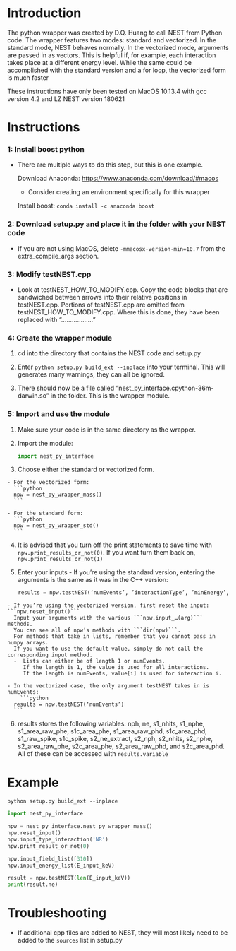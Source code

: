 # Introduction
  The python wrapper was created by D.Q. Huang to call NEST from Python code. 
  The wrapper features two modes: standard and vectorized.
  In the standard mode, NEST behaves normally. In the vectorized mode, arguments are passed in as vectors. 
  This is helpful if, for example, each interaction takes place at a different energy level.
  While the same could be accomplished with the standard version and a for loop, the vectorized form is much faster
  
  These instructions have only been tested on MacOS 10.13.4 with gcc version 4.2 and LZ NEST version 180621
  
# Instructions

### 1: Install boost python
  * There are multiple ways to do this step, but this is one example. 
  
	  Download Anaconda: https://www.anaconda.com/download/#macos
    
	  - Consider creating an environment specifically for this wrapper	
    
	  Install boost: 
    ```conda install -c anaconda boost```

### 2: Download setup.py and place it in the folder with your NEST code
  * If you are not using MacOS, delete ```-mmacosx-version-min=10.7```
    from the extra_compile_args section. 
  
### 3: Modify testNEST.cpp
  * Look at testNEST_HOW_TO_MODIFY.cpp. 
    Copy the code blocks that are sandwiched between arrows into their relative positions in testNEST.cpp. 
    Portions of testNEST.cpp are omitted from testNEST_HOW_TO_MODIFY.cpp. 
    Where this is done, they have been replaced with “………………”
### 4: Create the wrapper module
  1. cd into the directory that contains the NEST code and setup.py
  
  2. Enter ```python setup.py build_ext --inplace``` into your terminal. 
		This will generates many warnings, they can all be ignored.
    
  3. There should now be a file called “nest_py_interface.cpython-36m-darwin.so” in the folder. 
  This is the wrapper module.
### 5: Import and use the module
  1. Make sure your code is in the same directory as the wrapper.
  
  2. Import the module: 
     ```python 
     import nest_py_interface
     ```
  
  3. Choose either the standard or vectorized form.
  
    - For the vectorized form: 
      ```python 
      npw = nest_py_wrapper_mass()
      ```
      
    - For the standard form:
      ```python 
      npw = nest_py_wrapper_std()
      ```
  4. It is advised that you turn off the print statements to save time with ```npw.print_results_or_not(0)```. 
  If you want turn them back on, ```npw.print_results_or_not(1)```
  
  5. Enter your inputs
    - If you’re using the standard version, entering the arguments is the same as it was in the C++ version:
      ```python
      results = npw.testNEST(‘numEvents’, ’interactionType’, ’minEnergy’, ’maxEnergy’, ’field’, ’position’)
      ```
    - If you’re using the vectorized version, first reset the input: ```npw.reset_input()```
      Input your arguments with the various ```npw.input_…(arg)``` methods. 
      You can see all of npw’s methods with ```dir(npw)```. 
      For methods that take in lists, remember that you cannot pass in numpy arrays. 
      If you want to use the default value, simply do not call the corresponding input method.
      -  Lists can either be of length 1 or numEvents. 
         If the length is 1, the value is used for all interactions. 
         If the length is numEvents, value[i] is used for interaction i.

    - In the vectorized case, the only argument testNEST takes in is numEvents:
	    ```python
      results = npw.testNEST(‘numEvents’)
      ```
  6. results stores the following variables: nph, ne, s1_nhits, s1_nphe, s1_area_raw_phe, s1c_area_phe,
  s1_area_raw_phd, s1c_area_phd, s1_raw_spike, s1c_spike, s2_ne_extract, 
  s2_nph, s2_nhits, s2_nphe, s2_area_raw_phe, s2c_area_phe, s2_area_raw_phd, and s2c_area_phd. 
  All of these can be accessed with ```results.variable```
  
  
# Example
```
python setup.py build_ext --inplace
```

```python
import nest_py_interface

npw = nest_py_interface.nest_py_wrapper_mass()
npw.reset_input()
npw.input_type_interaction('NR')
npw.print_result_or_not(0)

npw.input_field_list([310])
npw.input_energy_list(E_input_keV)

result = npw.testNEST(len(E_input_keV))
print(result.ne)

```
# Troubleshooting
  * If additional cpp files are added to NEST, they will most likely need to be added to the ```sources``` list in setup.py
